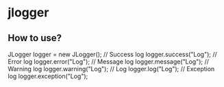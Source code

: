 <h1>jlogger</h1>
<h2>How to use?</h2>
JLogger logger = new JLogger();
// Success log
logger.success("Log");
// Error log
logger.error("Log");
// Message log
logger.message("Log");
// Warning log
logger.warning("Log");
// Log
logger.log("Log");
// Exception log
logger.exception("Log");
